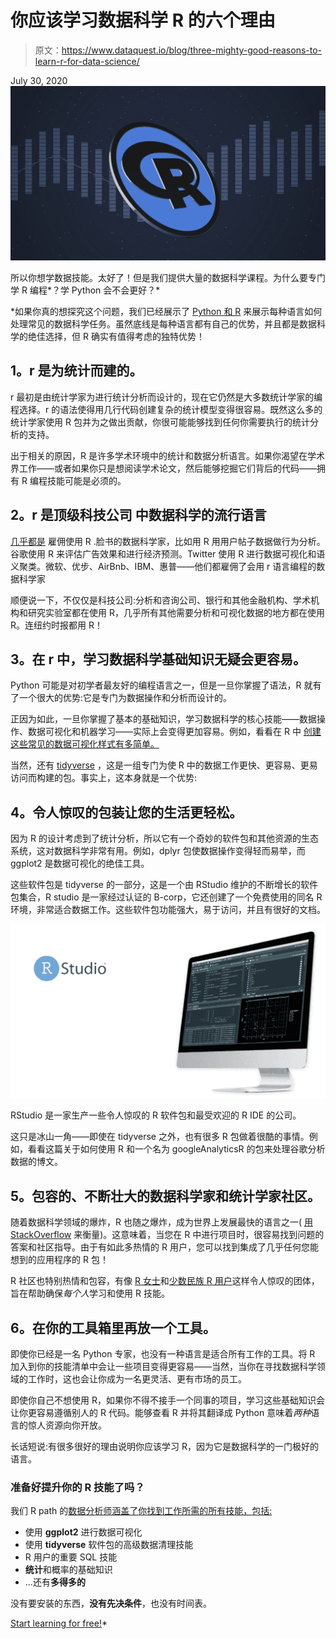 # 你应该学习数据科学 R 的六个理由

> 原文：<https://www.dataquest.io/blog/three-mighty-good-reasons-to-learn-r-for-data-science/>

July 30, 2020![learn-r-statistics](img/2616eebff8a90c44ce42d22b492db33b.png)

所以你想学数据技能。太好了！但是我们提供大量的数据科学课程。为什么要专门学 R 编程*？学 Python 会不会更好？*

 *如果你真的想探究这个问题，我们已经展示了 [Python 和 R](https://www.dataquest.io/blog/python-vs-r/) 来展示每种语言如何处理常见的数据科学任务。虽然底线是每种语言都有自己的优势，并且都是数据科学的绝佳选择，但 R 确实有值得考虑的独特优势！

## **1。r 是为统计而建的。**

r 最初是由统计学家为进行统计分析而设计的，现在它仍然是大多数统计学家的编程选择。r 的语法使得用几行代码创建复杂的统计模型变得很容易。既然这么多的统计学家使用 R 包并为之做出贡献，你很可能能够找到任何你需要执行的统计分析的支持。

出于相关的原因，R 是许多学术环境中的统计和数据分析语言。如果你渴望在学术界工作——或者如果你只是想阅读学术论文，然后能够挖掘它们背后的代码——拥有 R 编程技能可能是必须的。

## **2。r 是顶级科技公司** [](https://www.listendata.com/2016/12/companies-using-r.html)中数据科学的流行语言

[几乎都是](https://www.listendata.com/2016/12/companies-using-r.html) 雇佣使用 R .脸书的数据科学家，比如用 R 用用户帖子数据做行为分析。谷歌使用 R 来评估广告效果和进行经济预测。Twitter 使用 R 进行数据可视化和语义聚类。微软、优步、AirBnb、IBM、惠普——他们都雇佣了会用 r 语言编程的数据科学家

顺便说一下，不仅仅是科技公司:分析和咨询公司、银行和其他金融机构、学术机构和研究实验室都在使用 R，几乎所有其他需要分析和可视化数据的地方都在使用 R。连纽约时报都用 R！

## **3。在 r 中，学习数据科学基础知识无疑会更容易。**

Python 可能是对初学者最友好的编程语言之一，但是一旦你掌握了语法，R 就有了一个很大的优势:它是专门为数据操作和分析而设计的。

正因为如此，一旦你掌握了基本的基础知识，学习数据科学的核心技能——数据操作、数据可视化和机器学习——实际上会变得更加容易。例如，看看在 R 中 [创建这些常见的数据可视化样式有多简单。](https://www.kdnuggets.com/2018/06/7-simple-data-visualizations-should-know-r.html)

当然，还有 [tidyverse](https://www.tidyverse.org/) ，这是一组专门为使 R 中的数据工作更快、更容易、更易访问而构建的包。事实上，这本身就是一个优势:

## **4。令人惊叹的包装让您的生活更轻松。**

因为 R 的设计考虑到了统计分析，所以它有一个奇妙的软件包和其他资源的生态系统，这对数据科学非常有用。例如，dplyr 包使数据操作变得轻而易举，而 ggplot2 是数据可视化的绝佳工具。

这些软件包是 tidyverse 的一部分，这是一个由 RStudio 维护的不断增长的软件包集合，R studio 是一家经过认证的 B-corp，它还创建了一个免费使用的同名 R 环境，非常适合数据工作。这些软件包功能强大，易于访问，并且有很好的文档。

![rstudio for r](img/c2dc169c011c77b4433f3da781c04868.png "rstudio-tips-tricks-shortcuts")

RStudio 是一家生产一些令人惊叹的 R 软件包和最受欢迎的 R IDE 的公司。

这只是冰山一角——即使在 tidyverse 之外，也有很多 R 包做着很酷的事情。例如，看看这篇关于如何使用 R 和一个名为 googleAnalyticsR 的包来处理谷歌分析数据的博文。

## **5。包容的、不断壮大的数据科学家和统计学家社区。**

随着数据科学领域的爆炸，R 也随之爆炸，成为世界上发展最快的语言之一( [用 StackOverflow](https://stackoverflow.blog/2017/10/10/impressive-growth-r/) 来衡量)。这意味着，当您在 R 中进行项目时，很容易找到问题的答案和社区指导。由于有如此多热情的 R 用户，您可以找到集成了几乎任何您能想到的应用程序的 R 包！

R 社区也特别热情和包容，有像 [R 女士](https://rladies.org/)和[少数民族 R 用户](https://medium.com/@doritolay/introducing-mir-a-community-for-underrepresented-users-of-r-7560def7d861)这样令人惊叹的团体，旨在帮助确保*每个人*学习和使用 R 技能。

## **6。在你的工具箱里再放一个工具。**

即使你已经是一名 Python 专家，也没有一种语言是适合所有工作的工具。将 R 加入到你的技能清单中会让一些项目变得更容易——当然，当你在寻找数据科学领域的工作时，这也会让你成为一名更灵活、更有市场的员工。

即使你自己不想使用 R，如果你不得不接手一个同事的项目，学习这些基础知识会让你更容易遵循别人的 R 代码。能够查看 R 并将其翻译成 Python 意味着*两种*语言的惊人资源向你开放。

长话短说:有很多很好的理由说明你应该学习 R，因为它是数据科学的一门极好的语言。

### 准备好提升你的 R 技能了吗？

我们 R path 的[数据分析师涵盖了你找到工作所需的所有技能，包括:](/path/data-analyst-r/)

*   使用 **ggplot2** 进行数据可视化
*   使用 **tidyverse** 软件包的高级数据清理技能
*   R 用户的重要 SQL 技能
*   **统计**和概率的基础知识
*   ...还有**多得多的**

没有要安装的东西，**没有先决条件**，也没有时间表。

[Start learning for free!](https://app.dataquest.io/signup)*